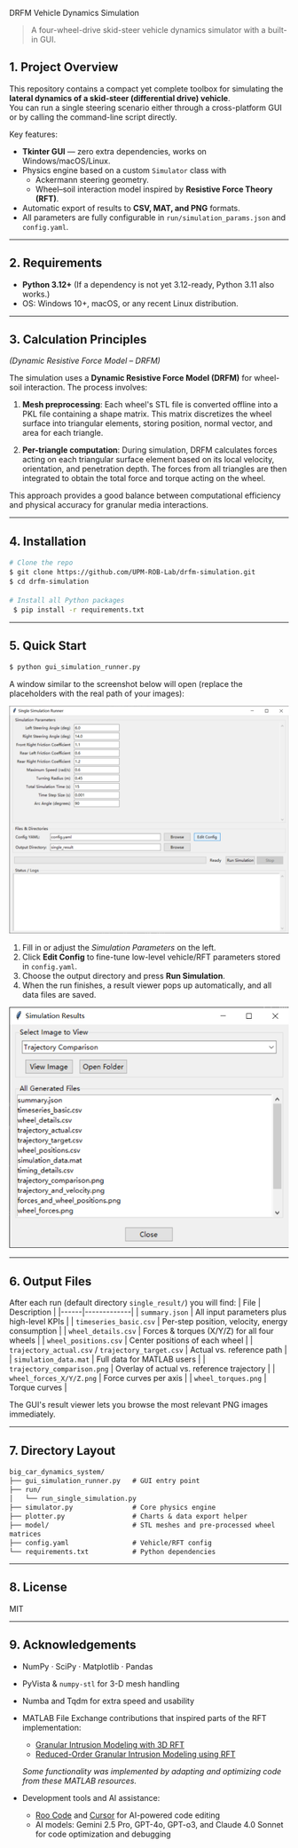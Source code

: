 DRFM Vehicle Dynamics Simulation

> A four-wheel-drive skid-steer vehicle dynamics simulator with a built-in GUI.

## 1. Project Overview
This repository contains a compact yet complete toolbox for simulating the **lateral dynamics of a skid-steer (differential drive) vehicle**.  
You can run a single steering scenario either through a cross-platform GUI or by calling the command-line script directly.

Key features:
* **Tkinter GUI** &mdash; zero extra dependencies, works on Windows/macOS/Linux.
* Physics engine based on a custom `Simulator` class with
  * Ackermann steering geometry.
  * Wheel–soil interaction model inspired by **Resistive Force Theory (RFT)**.
* Automatic export of results to **CSV, MAT, and PNG** formats.
* All parameters are fully configurable in `run/simulation_params.json` and `config.yaml`.

---

## 2. Requirements
* **Python 3.12+** (If a dependency is not yet 3.12-ready, Python 3.11 also works.)
* OS: Windows 10+, macOS, or any recent Linux distribution.

---

## 3. Calculation Principles  
*(Dynamic Resistive Force Model – DRFM)*

The simulation uses a **Dynamic Resistive Force Model (DRFM)** for wheel-soil interaction. The process involves:

1. **Mesh preprocessing**: Each wheel's STL file is converted offline into a PKL file containing a shape matrix. This matrix discretizes the wheel surface into triangular elements, storing position, normal vector, and area for each triangle.

2. **Per-triangle computation**: During simulation, DRFM calculates forces acting on each triangular surface element based on its local velocity, orientation, and penetration depth. The forces from all triangles are then integrated to obtain the total force and torque acting on the wheel.

This approach provides a good balance between computational efficiency and physical accuracy for granular media interactions.

---

## 4. Installation
```bash
# Clone the repo
$ git clone https://github.com/UPM-ROB-Lab/drfm-simulation.git
$ cd drfm-simulation

# Install all Python packages
 $ pip install -r requirements.txt
```

---

## 5. Quick Start
```bash
$ python gui_simulation_runner.py
```
A window similar to the screenshot below will open (replace the placeholders with the real path of your images):

![Parameter window](figure/gui_before_start.png)

1. Fill in or adjust the *Simulation Parameters* on the left.
2. Click **Edit Config** to fine-tune low-level vehicle/RFT parameters stored in `config.yaml`.
3. Choose the output directory and press **Run Simulation**.
4. When the run finishes, a result viewer pops up automatically, and all data files are saved.

![Results viewer](figure/gui_result.png)

---

## 6. Output Files
After each run (default directory `single_result/`) you will find:
| File | Description |
|------|-------------|
| `summary.json` | All input parameters plus high-level KPIs |
| `timeseries_basic.csv` | Per-step position, velocity, energy consumption |
| `wheel_details.csv` | Forces & torques (X/Y/Z) for all four wheels |
| `wheel_positions.csv` | Center positions of each wheel |
| `trajectory_actual.csv` / `trajectory_target.csv` | Actual vs. reference path |
| `simulation_data.mat` | Full data for MATLAB users |
| `trajectory_comparison.png` | Overlay of actual vs. reference trajectory |
| `wheel_forces_X/Y/Z.png` | Force curves per axis |
| `wheel_torques.png` | Torque curves |

The GUI's result viewer lets you browse the most relevant PNG images immediately.

---

## 7. Directory Layout
```
big_car_dynamics_system/
├── gui_simulation_runner.py   # GUI entry point
├── run/
│   └── run_single_simulation.py
├── simulator.py               # Core physics engine
├── plotter.py                 # Charts & data export helper
├── model/                     # STL meshes and pre-processed wheel matrices
├── config.yaml                # Vehicle/RFT config
└── requirements.txt           # Python dependencies
```
---
## 8. License
MIT

---

## 9. Acknowledgements
* NumPy · SciPy · Matplotlib · Pandas
* PyVista & `numpy-stl` for 3-D mesh handling
* Numba and Tqdm for extra speed and usability
* MATLAB File Exchange contributions that inspired parts of the RFT implementation:
  * [Granular Intrusion Modeling with 3D RFT](https://www.mathworks.com/matlabcentral/fileexchange/130264-granular-intrusion-modeling-with-3d-rft)
  * [Reduced-Order Granular Intrusion Modeling using RFT](https://www.mathworks.com/matlabcentral/fileexchange/75389-reduced-order-granular-intrusion-modeling-using-rft)
  
  *Some functionality was implemented by adapting and optimizing code from these MATLAB resources.*

* Development tools and AI assistance:
  * [Roo Code](https://github.com/RooCodeInc/Roo-Code) and [Cursor](https://cursor.sh/) for AI-powered code editing
  * AI models: Gemini 2.5 Pro, GPT-4o, GPT-o3, and Claude 4.0 Sonnet for code optimization and debugging 
